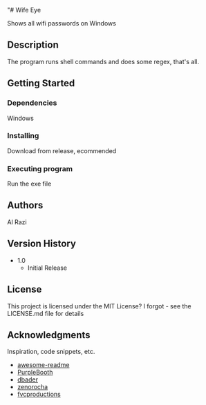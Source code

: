 "# Wife Eye

Shows all wifi passwords on Windows

## Description

The program runs shell commands and does some regex, that's all.

## Getting Started

### Dependencies

Windows

### Installing

Download from release, ecommended

### Executing program

Run the exe file

## Authors

Al Razi

## Version History

* 1.0
    * Initial Release

## License

This project is licensed under the MIT License? I forgot - see the LICENSE.md file for details

## Acknowledgments

Inspiration, code snippets, etc.
* [awesome-readme](https://github.com/matiassingers/awesome-readme)
* [PurpleBooth](https://gist.github.com/PurpleBooth/109311bb0361f32d87a2)
* [dbader](https://github.com/dbader/readme-template)
* [zenorocha](https://gist.github.com/zenorocha/4526327)
* [fvcproductions](https://gist.github.com/fvcproductions/1bfc2d4aecb01a834b46)
